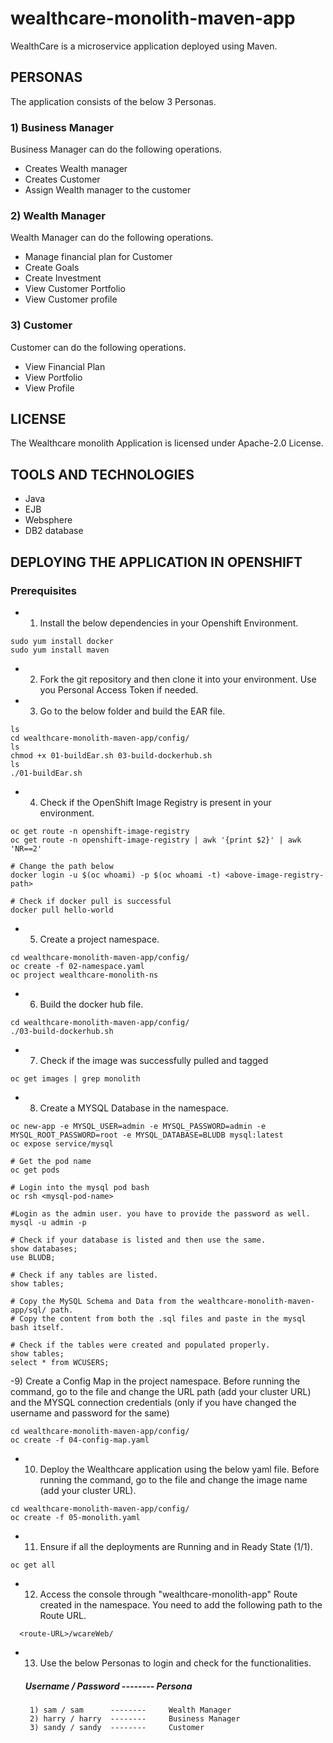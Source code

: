 # wealthcare-monolith-maven-app
 WealthCare is a microservice application deployed using Maven.

## PERSONAS

The application consists of the below 3 Personas.

### 1) Business Manager

Business Manager can do the following operations.

- Creates Wealth manager
- Creates Customer 
- Assign Wealth manager to the customer

### 2) Wealth Manager

Wealth Manager can do the following operations.

- Manage financial plan for Customer
- Create Goals
- Create Investment
- View Customer Portfolio
- View Customer profile

### 3) Customer

Customer can do the following operations.

- View Financial Plan
- View Portfolio
- View Profile

## LICENSE

The Wealthcare monolith Application is licensed under Apache-2.0 License.

## TOOLS AND TECHNOLOGIES

- Java
- EJB
- Websphere
- DB2 database

## DEPLOYING THE APPLICATION IN OPENSHIFT

### Prerequisites

- 1) Install the below dependencies in your Openshift Environment.
```
sudo yum install docker
sudo yum install maven
```
- 2) Fork the git repository and then clone it into your environment. Use you Personal Access Token if needed.

- 3) Go to the below folder and build the EAR file.
```
ls
cd wealthcare-monolith-maven-app/config/
ls
chmod +x 01-buildEar.sh 03-build-dockerhub.sh
ls
./01-buildEar.sh
```

- 4) Check if the OpenShift Image Registry is present in your environment.
```
oc get route -n openshift-image-registry
oc get route -n openshift-image-registry | awk '{print $2}' | awk 'NR==2'

# Change the path below
docker login -u $(oc whoami) -p $(oc whoami -t) <above-image-registry-path>

# Check if docker pull is successful
docker pull hello-world

```

- 5) Create a project namespace.
```
cd wealthcare-monolith-maven-app/config/
oc create -f 02-namespace.yaml
oc project wealthcare-monolith-ns
```

- 6) Build the docker hub file.
```
cd wealthcare-monolith-maven-app/config/
./03-build-dockerhub.sh
```

- 7) Check if the image was successfully pulled and tagged
```
oc get images | grep monolith
```

- 8) Create a MYSQL Database in the namespace.
```
oc new-app -e MYSQL_USER=admin -e MYSQL_PASSWORD=admin -e MYSQL_ROOT_PASSWORD=root -e MYSQL_DATABASE=BLUDB mysql:latest
oc expose service/mysql

# Get the pod name
oc get pods

# Login into the mysql pod bash
oc rsh <mysql-pod-name>

#Login as the admin user. you have to provide the password as well.
mysql -u admin -p

# Check if your database is listed and then use the same.
show databases;
use BLUDB;

# Check if any tables are listed.
show tables;

# Copy the MySQL Schema and Data from the wealthcare-monolith-maven-app/sql/ path.
# Copy the content from both the .sql files and paste in the mysql bash itself.

# Check if the tables were created and populated properly.
show tables;
select * from WCUSERS;
```
-9)  Create a Config Map in the project namespace. Before running the command, go to the file and change the URL path (add your cluster URL) and the MYSQL connection credentials (only if you have changed the username and password for the same)
```
cd wealthcare-monolith-maven-app/config/
oc create -f 04-config-map.yaml
```

- 10) Deploy the Wealthcare application using the below yaml file. Before running the command, go to the file and change the image name (add your cluster URL).
```
cd wealthcare-monolith-maven-app/config/
oc create -f 05-monolith.yaml
```

- 11) Ensure if all the deployments are Running and in Ready State (1/1).
```
oc get all
```

- 12) Access the console through "wealthcare-monolith-app" Route created in the namespace. You need to add the following path to the Route URL.
```
  <route-URL>/wcareWeb/
```

- 13) Use the below Personas to login and check for the functionalities.
  ##### Username / Password -------- Persona
       1) sam / sam      --------     Wealth Manager
       2) harry / harry  --------     Business Manager
       3) sandy / sandy  --------     Customer
